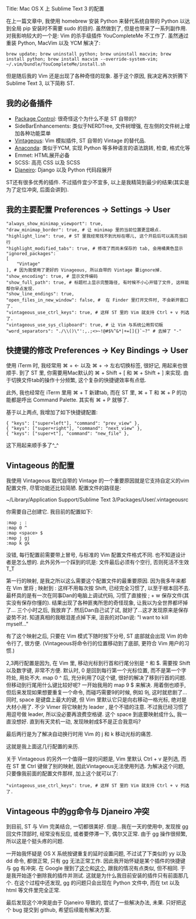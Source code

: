 Title: Mac OS X 上 Sublime Text 3 的配置

在上一篇文章中, 我使用 homebrew 安装 Python 来替代系统自带的 Python 以达到全局 pip 安装时不需要 sudo 的目的. 虽然做到了, 但是也带来了一系列副作用. 对我影响较大的一个是: Vim 的杀手级插件 YouCompleteMe 不工作了. 虽然通过重装 Python, MacVim 以及 YCM 解决了:

	brew update; brew uninstall python; brew uninstall macvim; brew install python; brew install macvim --override-system-vim; ~/.vim/bundle/YouCompleteMe/install.sh

但是随后我的 Vim 还是出现了各种奇怪的现象. 基于这个原因, 我决定再次折腾下 Sublime  Text 3, 以下简称 ST.

## 我的必备插件
* [Package Control](https://packagecontrol.io/installation): 很奇怪这个为什么不是 ST 自带的?
* SideBarEnhancements: 类似于NERDTree, 文件树增强, 在左侧的文件树上增加各种功能菜单
* [Vintageous](https://github.com/guillermooo/Vintageous): Vim 模拟插件, ST 自带的 Vintage 的替代品.
* [Anaconda](https://github.com/DamnWidget/anaconda): 类似于YCM, 实现 Python 等多种语言的语法跳转, 检查, 格式化等
* Emmet: HTML展开必备
* SCSS: 高亮 CSS 以及 SCSS
* [Djaneiro](https://github.com/squ1b3r/Djaneiro): Django 以及 Python 代码段展开

ST还有很多优秀的插件. 不过插件宜少不宜多, 以上是我精简到最少的结果(其实是为了定位冲突, 后面会讲到).

## 我的主要配置 Preferences -> Settings -> User

    "always_show_minimap_viewport": true,
    "draw_minimap_border": true, # 让 minimap 里的当前位置更显眼点.
    "highlight_line": true, # ST 里我经常找不到光标在哪儿, 这个开启后可以高亮当前行
    "highlight_modified_tabs": true, # 修改了而尚未保存的 tab, 会用橘黄色显示
    "ignored_packages":
    [
        "Vintage"
    ], # 因为我使用了更好的 Vinageous, 所以自带的 Vintage 要ignore掉.
    "show_encoding": true, # 显示文件编码
    "show_full_path": true, # 标题栏上显示完整路径, 有时候不小心开错了文件, 这样能帮你早点发现.
    "show_line_endings": true,
    "open_files_in_new_window": false, #  在 Finder 里打开文件时, 不会新开窗口了.
    "vintageous_use_ctrl_keys": true, # 这样 ST 里的 Vim 就支持 Ctrl + v 列选了.
    "vintageous_use_sys_clipboard": true, # 让 Vim 与系统公用剪切板
    "word_separators": "./\\()\"':,.;<>~!@#$%^&*|+=[]{}`~?" # 去掉了 "-"

##  快捷键的修改 Preferences -> Key Bindings -> User

使用 iTerm 时, 我经常用 ⌘ + ← 以及 ⌘ + → 左右切换标签, 很好记, 用起来也很顺手. 到了 ST 里, 你需要用Mac默认的 ⌘ + Shift + [ 和 ⌘ + Shift + ] 来实现. 由于切换文件tab的操作十分频繁, 这个复杂的快捷键效率有点低.

此外, 我也经常在 iTerm 里用 ⌘ + T 新建tab, 而在 ST 里, ⌘ + T 和 ⌘ + P 的功能都是呼出 Command Palette. 其实有 ⌘ + P 就够了.

基于以上两点, 我增加了如下快捷键配置:

    { "keys": ["super+left"], "command": "prev_view" },
    { "keys": ["super+right"], "command": "next_view" },
    { "keys": ["super+t"], "command": "new_file" },

这下用起来顺手多了^_^

## Vintageous 的配置

我使用 Vintageous 取代自带的 Vintage 的一个重要原因就是它支持自定义的vim配置文件, 尽管功能还比较简陋. 配置文件的路径是:

~/Library/Application Support/Sublime Text 3/Packages/User/.vintageousrc

你需要自己创建它. 我目前的配置如下:

    :map ; :
    :map 0 ^
    :map <space> $
    :map j gj
    :map k gk

没错, 每行配置前需要带上冒号, 与标准的 Vim 配置文件格式不同. 也不知道设计者是怎么想的. 此外另外一个踩到的坑是: 文件最后必须有个空行, 否则死活不生效T_T

第一行的映射, 是我之所以这么需要这个配置文件的最重要原因. 因为我多年来都在 Vim 里将 ; 映射到 : 这样不用每次按 Shift, 已经完全习惯了, 以至于根本回不去. 最杯具的是有一次在同事Dan的电脑上调试代码, 习惯了直接按 ; + w 保存文件(其实没有保存你懂的). 结果出现了各种匪夷所思的奇怪现象, 让我以为全世界都坏掉了... 三个小时之后, 我放弃了. 然后Dan自己试了试, 就好了...这才发现原来是保存姿势不对. 知道真相的我眼泪差点掉下来, 沮丧的对Dan说: "I want to kill myself..."

有了这个映射之后, 只要在 Vim 模式下随时按下分号, ST 底部就会出现 Vim 的命令行了, 很方便. (Vintageous将命令行的位置移动到了底部, 更符合 Vim 用户的习惯.)

2,3两行配置是因为, 在 Vim 里, 移动光标到行首和行尾分别是 ^ 和 $. 需要按 Shift 以及数字键, 非常不方便. 默认时, 0 是回到每行第一个光标位置, 而不是第一个字符处, 用处不大. map 0 ^ 后, 充分利用了0这个键, 很好的解决了移到行首的问题. 但移动到行尾用什么键比较好呢? 一开始我用的 map 9 $ 来解决. 用着倒也顺手, 但后来发现如果想要重复一个命令, 而碰巧需要9的时候, 例如 9j, 这时就悲剧了...
同时, space 是键盘上最大的键, 但 Vim 里默认它只是向右移动一格光标, 绝对是大材小用了. 不少 Vimer 将它映射为 leader , 是个不错的注意. 不过我已经习惯了用逗号做 leader, 所以没必要再浪费空格键. 这个 space 到底要映射成什么, 我一直没想好. 直到有天灵机一动, 发现映射成$不是正合我意吗?

最后两行是为了解决自动换行时用 Vim 的 j 和 k 移动光标的痛苦.

这就是我上面这几行配置的来历.

关于 Vintageous 的另外一个值得一提的问题是, Vim 里默认 Ctrl + v 是列选, 而在 ST 里 Ctrl 键做了别的映射, 因此Vintageous无法使用列选. 为解决这个问题, 只要像我前面的配置文件那样, 加上这个就可以了:

    "vintageous_use_ctrl_keys": true, # 这样 ST 里的 Vim 就支持 Ctrl + v 列选了.


## Vintageous 中的gg命令与 Djaneiro 冲突
到目前, ST 与 Vim 完美结合, 一切都很美好. 但是...我在一天的使用中, 发现按 gg 回文件顶部时, 经常没有反应, 或者要停滞一下, 偶尔又正常. 由于 gg 操作很频繁, 所以这是个挺头疼的问题.

一开始我怀疑是 OS X 系统按键重复的延时设置问题, 不过试了下类似的 yy 以及 dd 命令, 都很正常, 只有 gg 无法正常工作. 因此我开始怀疑是某个插件的快捷键与 gg 有冲突. 在 Google 搜到了[这个](https://github.com/guillermooo/Vintageous/issues/282)和[这个](https://github.com/guillermooo/Vintageous/issues/249), 跟我的情况有点类似, 但不相同. 于是我开始逐个删除我的插件并测试. 这就是为什么我目前安装的插件只有前面那几个. 在这个过程中还发现, gg 的问题只会出现在 Python 文件中, 而在 txt 以及 html 等文件里完全正常.

最后发现这个冲突是由于 Djaneiro 导致的, 尝试了一些解决办法, 未果. 只好把这个 bug 提交到 github, 希望后续能有解决方案.
